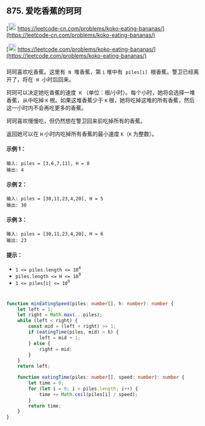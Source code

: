 ## 875. 爱吃香蕉的珂珂

[<img src="https://static.leetcode-cn.com/cn-mono-assets/production/assets/logo-dark-cn.c42314a8.svg" height="20" /> https://leetcode-cn.com/problems/koko-eating-bananas/](https://leetcode-cn.com/problems/koko-eating-bananas/)

[<img src="https://assets.leetcode.com/static_assets/public/webpack_bundles/images/logo-dark.e99485d9b.svg" height="20"/> https://leetcode.com/problems/koko-eating-bananas/](https://leetcode.com/problems/koko-eating-bananas/)

###

珂珂喜欢吃香蕉。这里有  `N`  堆香蕉，第 `i` 堆中有  `piles[i]`  根香蕉。警卫已经离开了，将在  `H`  小时后回来。

珂珂可以决定她吃香蕉的速度  `K` （单位：根/小时）。每个小时，她将会选择一堆香蕉，从中吃掉 `K` 根。如果这堆香蕉少于 `K` 根，她将吃掉这堆的所有香蕉，然后这一小时内不会再吃更多的香蕉。

珂珂喜欢慢慢吃，但仍然想在警卫回来前吃掉所有的香蕉。

返回她可以在 `H` 小时内吃掉所有香蕉的最小速度 `K`（`K` 为整数）。

#### 示例 1：

```
输入: piles = [3,6,7,11], H = 8
输出: 4
```

#### 示例 2：

```
输入: piles = [30,11,23,4,20], H = 5
输出: 30
```

#### 示例 3：

```
输入: piles = [30,11,23,4,20], H = 6
输出: 23
```

#### 提示：

-   `1 <= piles.length <= 10`<sup>`4`</sup>
-   `piles.length <= H <= 10`<sup>`9`</sup>
-   `1 <= piles[i] <= 10`<sup>`9`</sup>

#

```ts
function minEatingSpeed(piles: number[], h: number): number {
    let left = 1;
    let right = Math.max(...piles);
    while (left < right) {
        const mid = (left + right) >> 1;
        if (eatingTime(piles, mid) > h) {
            left = mid + 1;
        } else {
            right = mid;
        }
    }
    return left;

    function eatingTime(piles: number[], speed: number): number {
        let time = 0;
        for (let i = 0; i < piles.length; i++) {
            time += Math.ceil(piles[i] / speed);
        }
        return time;
    }
}
```
